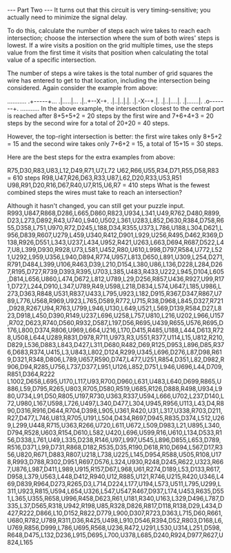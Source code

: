 --- Part Two ---
It turns out that this circuit is very timing-sensitive; you actually need to minimize the signal delay.

To do this, calculate the number of steps each wire takes to reach each intersection; choose the intersection where the sum of both wires' steps is lowest. If a wire visits a position on the grid multiple times, use the steps value from the first time it visits that position when calculating the total value of a specific intersection.

The number of steps a wire takes is the total number of grid squares the wire has entered to get to that location, including the intersection being considered. Again consider the example from above:

...........
.+-----+...
.|.....|...
.|..+--X-+.
.|..|..|.|.
.|.-X--+.|.
.|..|....|.
.|.......|.
.o-------+.
...........
In the above example, the intersection closest to the central port is reached after 8+5+5+2 = 20 steps by the first wire and 7+6+4+3 = 20 steps by the second wire for a total of 20+20 = 40 steps.

However, the top-right intersection is better: the first wire takes only 8+5+2 = 15 and the second wire takes only 7+6+2 = 15, a total of 15+15 = 30 steps.

Here are the best steps for the extra examples from above:

R75,D30,R83,U83,L12,D49,R71,U7,L72
U62,R66,U55,R34,D71,R55,D58,R83 = 610 steps
R98,U47,R26,D63,R33,U87,L62,D20,R33,U53,R51
U98,R91,D20,R16,D67,R40,U7,R15,U6,R7 = 410 steps
What is the fewest combined steps the wires must take to reach an intersection?

Although it hasn't changed, you can still get your puzzle input.
R993,U847,R868,D286,L665,D860,R823,U934,L341,U49,R762,D480,R899,D23,L273,D892,R43,U740,L940,U502,L361,U283,L852,D630,R384,D758,R655,D358,L751,U970,R72,D245,L188,D34,R355,U373,L786,U188,L304,D621,L956,D839,R607,U279,L459,U340,R412,D901,L929,U256,R495,D462,R369,D138,R926,D551,L343,U237,L434,U952,R421,U263,L663,D694,R687,D522,L47,U8,L399,D930,R928,U73,L581,U452,R80,U610,L998,D797,R584,U772,L521,U292,L959,U356,L940,D894,R774,U957,L813,D650,L891,U309,L254,D271,R791,D484,L399,U106,R463,D39,L210,D154,L380,U86,L136,D228,L284,D267,R195,D727,R739,D393,R395,U703,L385,U483,R433,U222,L945,D104,L605,D814,L656,U860,L474,D672,L812,U789,L29,D256,R857,U436,R927,U99,R171,D727,L244,D910,L347,U789,R49,U598,L218,D834,L574,U647,L185,U986,L273,D363,R848,U531,R837,U433,L795,U923,L182,D915,R367,D347,R867,U789,L776,U568,R969,U923,L765,D589,R772,U715,R38,D968,L845,D327,R721,D928,R267,U94,R763,U799,L946,U130,L649,U521,L569,D139,R584,D27,L823,D918,L450,D390,R149,U237,L696,U258,L757,U810,L216,U202,L966,U157,R702,D623,R740,D560,R932,D587,L197,D56,R695,U439,R655,U576,R695,D176,L800,D374,R806,U969,L664,U216,L170,D415,R485,U188,L444,D613,R728,U508,L644,U289,R831,D978,R711,U973,R3,U551,R377,U114,L15,U812,R210,D829,L536,D883,L843,D427,L311,D680,R482,D69,R125,D953,L896,D85,R376,D683,R374,U415,L3,U843,L802,D124,R299,U345,L696,D276,L87,D98,R619,D321,R348,D806,L789,U657,R590,D747,L477,U251,R854,D351,L82,D982,R906,D94,R285,U756,L737,D377,L951,U126,L852,D751,L946,U696,L44,D709,R851,D364,R222
L1002,D658,L695,U170,L117,U93,R700,D960,L631,U483,L640,D699,R865,U886,L59,D795,R265,U803,R705,D580,R519,U685,R126,D888,R498,U934,L980,U734,L91,D50,R805,U197,R730,U363,R337,U594,L666,U702,L237,D140,L72,U980,L167,U598,L726,U497,L340,D477,L304,U945,R956,U113,L43,D4,R890,D316,R916,D644,R704,D398,L905,U361,R420,U31,L317,U338,R703,D211,R27,D477,L746,U813,R705,U191,L504,D434,R697,D945,R835,D374,L512,U269,L299,U448,R715,U363,R266,U720,L611,U672,L509,D983,L21,U895,L340,D794,R528,U603,R154,D610,L582,U420,L696,U599,R16,U610,L134,D533,R156,D338,L761,U49,L335,D238,R146,U97,L997,U545,L896,D855,L653,D789,R516,D371,L99,D731,R868,D182,R535,D35,R190,D618,R10,D694,L567,D17,R356,U820,R671,D883,R807,U218,L738,U225,L145,D954,R588,U505,R108,U178,R993,D788,R302,D951,R697,D576,L324,U930,R248,D245,R622,U323,R667,U876,L987,D411,L989,U915,R157,D67,L968,U61,R274,D189,L53,D133,R617,D958,L379,U563,L448,D412,R940,U12,R885,U121,R746,U215,R420,U346,L469,D839,R964,D273,R265,D3,L714,D224,L177,U194,L573,U511,L795,U299,L311,U923,R815,U594,L654,U326,L547,U547,R467,D937,L174,U453,R635,D551,L365,U355,R658,U996,R458,D623,R61,U181,R340,U163,L329,D496,L787,D335,L37,D565,R318,U942,R198,U85,R328,D826,R817,D118,R138,D29,L434,D427,R222,D866,L10,D152,R822,D779,L900,D307,R723,D363,L715,D60,R661,U680,R782,U789,R311,D36,R425,U498,L910,D546,R394,D52,R803,D168,L6,U769,R856,D999,L786,U695,R568,U236,R472,U291,L530,U314,L251,D598,R648,D475,L132,D236,L915,D695,L700,U378,L685,D240,R924,D977,R627,U824,L165
